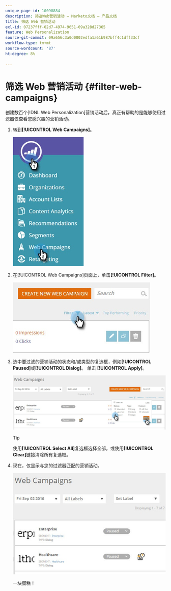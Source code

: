 ```yaml
---
unique-page-id: 10098884
description: 筛选Web营销活动 — Marketo文档 — 产品文档
title: 筛选 Web 营销活动
exl-id: 07237fff-02d7-4974-9651-09a328d27365
feature: Web Personalization
source-git-commit: 09a656c3a0d0002edfa1a61b987bff4c1dff33cf
workflow-type: tm+mt
source-wordcount: '87'
ht-degree: 8%

---
```


# 筛选 Web 营销活动 {#filter-web-campaigns}

创建数百个[!DNL Web Personalization]营销活动后，真正有帮助的是能够使用过滤器仅查看您感兴趣的营销活动。

1. 转到&#x200B;**[!UICONTROL Web Campaigns]**。

   ![](assets/web-campaigns-hand-8.jpg)

1. 在[!UICONTROL Web Campaigns]页面上，单击&#x200B;**[!UICONTROL Filter]**。

   ![](assets/web-campaigns-page-filter-hand.jpg)

1. 选中要过滤的营销活动的状态和/或类型的复选框，例如&#x200B;**[!UICONTROL Paused]**&#x200B;或&#x200B;**[!UICONTROL Dialog]**。 单击 **[!UICONTROL Apply]**。

   ![](assets/web-campaigns-filters-hands.jpg)

   >[!TIP]
   >
   >使用&#x200B;**[!UICONTROL Select All]**&#x200B;复选框选择全部，或使用&#x200B;**[!UICONTROL Clear]**&#x200B;链接清除所有复选框。

1. 现在，仅显示与您的过滤器匹配的营销活动。

   ![](assets/web-campaigns-filter-only-paused.jpg)

   一块蛋糕！
